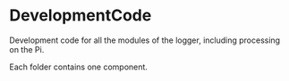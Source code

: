# DevelopmentCode

Development code for all the modules of the logger, including processing on the Pi.

Each folder contains one component.
